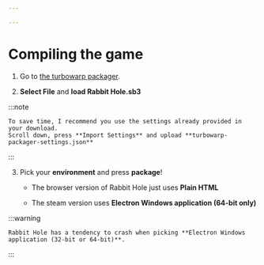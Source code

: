 ```yaml
---

---
```


# Compiling the game

1. Go to [the turbowarp packager](https://packager.turbowarp.org/).

2. **Select File** and **load Rabbit Hole.sb3**

:::note

    To save time, I recommend you use the settings already provided in your download.
    Scroll down, press **Import Settings** and upload **turbowarp-packager-settings.json**

:::

3. Pick your **environment** and press **package**!

   - The browser version of Rabbit Hole just uses **Plain HTML**

   - The steam version uses **Electron Windows application (64-bit only)**

:::warning

    Rabbit Hole has a tendency to crash when picking **Electron Windows application (32-bit or 64-bit)**.

:::